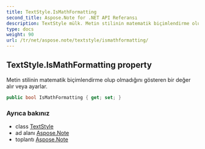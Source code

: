 ```yaml
---
title: TextStyle.IsMathFormatting
second_title: Aspose.Note for .NET API Referansı
description: TextStyle mülk. Metin stilinin matematik biçimlendirme olup olmadığını gösteren bir değer alır veya ayarlar.
type: docs
weight: 90
url: /tr/net/aspose.note/textstyle/ismathformatting/
---
```

## TextStyle.IsMathFormatting property

Metin stilinin matematik biçimlendirme olup olmadığını gösteren bir değer alır veya ayarlar.

```csharp
public bool IsMathFormatting { get; set; }
```

### Ayrıca bakınız

* class [TextStyle](../)
* ad alanı [Aspose.Note](../../textstyle/)
* toplantı [Aspose.Note](../../../)


